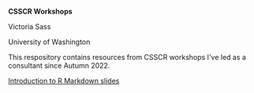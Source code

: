 **CSSCR Workshops**

Victoria Sass

University of Washington

This respository contains resources from CSSCR workshops I've led as a consultant since Autumn 2022. 

[Introduction to R Markdown slides](https://vsass.github.io/CSSCR-Workshops/Intro_R_Markdown.html)
